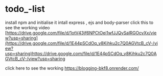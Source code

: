 # todo_-list
install npm 
and initialise it 
intall express , ejs and body-parser
click this to see the working video
[https://drive.google.com/file/d/1otV43jf6NPCtOei1wfJJQySalRGOcvXx/view?usp=sharing](https://drive.google.com/file/d/1E44pSCdOq_y8Kihku2c7Q0AGVtcB_cV-/view?usp=sharing)https://drive.google.com/file/d/1E44pSCdOq_y8Kihku2c7Q0AGVtcB_cV-/view?usp=sharing


click here to see the working
https://blogging-bkf8.onrender.com/
